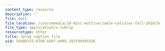 ```yaml
---
content_type: resource
description: ''
file: null
file_location: /coursemedia/18-02sc-multivariable-calculus-fall-2010/5eb8b3256798bbbfe905392fdb495558_hfyluFvlZ-o.srt
file_type: application/x-subrip
resourcetype: Other
title: 3play caption file
uid: 5eb8b325-6798-bbbf-e905-392fdb495558
---
```

